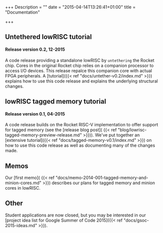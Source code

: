 +++
Description = ""
date = "2015-04-14T13:26:41+01:00"
title = "Documentation"

+++

## Untethered lowRISC tutorial

#### Release version 0.2, 12-2015

A code release providing a standalone lowRISC by `untethering` the Rocket chip.
Cores in the original Rocket chip relies on a  companion processor to access I/O devices.
This release repalce this companion core with actual FPGA peripherals.
A [tutorial]({{< ref "docs/untether-v0.2/index.md" >}}) explains how to use this code release and explains the underlying structural changes.

## lowRISC tagged memory tutorial

#### Release version 0.1, 04-2015

A code release builds on the Rocket RISC-V implementation to offer
support for tagged memory (see the [release blog post](
{{< ref "blog/lowrisc-tagged-memory-preview-release.md" >}})). We've put together an
[extensive tutorial]({{< ref "docs/tagged-memory-v0.1/index.md" >}}) on how to use this
code release as well as documenting many of the changes made.

## Memos

Our [first memo](
{{< ref "docs/memo-2014-001-tagged-memory-and-minion-cores.md" >}}) describes our
plans for tagged memory and minion cores in lowRISC.

## Other

Student applications are now closed, but you may be interested in our [project
idea list for Google Summer of Code 2015]({{< ref "docs/gsoc-2015-ideas.md" >}}).

